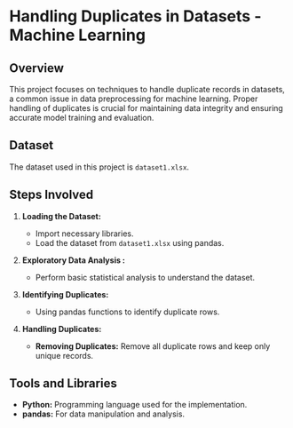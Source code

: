 # Handling Duplicates in Datasets - Machine Learning

## Overview
This project focuses on techniques to handle duplicate records in datasets, a common issue in data preprocessing for machine learning. Proper handling of duplicates is crucial for maintaining data integrity and ensuring accurate model training and evaluation.

## Dataset
The dataset used in this project is `dataset1.xlsx`.


## Steps Involved
1. **Loading the Dataset:**
   - Import necessary libraries.
   - Load the dataset from `dataset1.xlsx` using pandas.

2. **Exploratory Data Analysis :**
   - Perform basic statistical analysis to understand the dataset.

3. **Identifying Duplicates:**
   - Using pandas functions to identify duplicate rows.

4. **Handling Duplicates:**
   - **Removing Duplicates:** Remove all duplicate rows and keep only unique records.

## Tools and Libraries
- **Python:** Programming language used for the implementation.
- **pandas:** For data manipulation and analysis.

